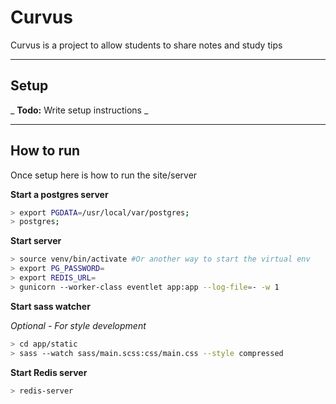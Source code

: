 # Curvus

Curvus is a project to allow students to share notes and study tips

---
## Setup

_ __Todo:__ Write setup instructions _

---
## How to run

Once setup here is how to run the site/server

**Start a postgres server**
```sh
> export PGDATA=/usr/local/var/postgres;
> postgres;
```

**Start server**
```sh
> source venv/bin/activate #Or another way to start the virtual env
> export PG_PASSWORD=
> export REDIS_URL=
> gunicorn --worker-class eventlet app:app --log-file=- -w 1
```

**Start sass watcher**

_Optional - For style development_
```sh
> cd app/static
> sass --watch sass/main.scss:css/main.css --style compressed
```

**Start Redis server**
```sh
> redis-server
```

